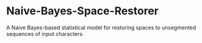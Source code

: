 # Naive-Bayes-Space-Restorer
A Naive Bayes-based statistical model for restoring spaces to unsegmented sequences of input characters
